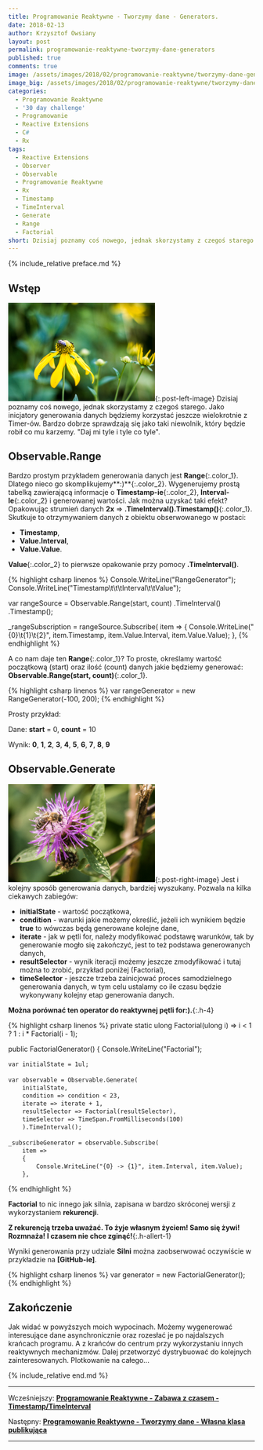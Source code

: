 ```yaml
---
title: Programowanie Reaktywne - Tworzymy dane - Generators.
date: 2018-02-13
author: Krzysztof Owsiany
layout: post
permalink: programowanie-reaktywne-tworzymy-dane-generators
published: true
comments: true        
image: /assets/images/2018/02/programowanie-reaktywne/tworzymy-dane-generators/post.jpg
image_big: /assets/images/2018/02/programowanie-reaktywne/tworzymy-dane-generators/post-big.jpg
categories:
  - Programowanie Reaktywne
  - '30 day challenge'
  - Programowanie
  - Reactive Extensions
  - C#
  - Rx
tags:
  - Reactive Extensions
  - Observer
  - Observable
  - Programowanie Reaktywne
  - Rx
  - Timestamp
  - TimeInterval  
  - Generate
  - Range
  - Factorial
short: Dzisiaj poznamy coś nowego, jednak skorzystamy z czegoś starego. Jako inicjatory generowania danych będziemy korzystać jeszcze wielokrotnie z Timer-ów. Bardzo dobrze sprawdzają się jako taki niewolnik, który będzie robił co mu karzemy. "Daj mi tyle i tyle co tyle".
---
```

{% include_relative preface.md %}

## Wstęp
[![Reactive Extensions - Range][post]][post-big]{:.post-left-image}
Dzisiaj poznamy coś nowego, jednak skorzystamy z czegoś starego. Jako inicjatory generowania danych będziemy korzystać jeszcze wielokrotnie z Timer-ów. Bardzo dobrze sprawdzają się jako taki niewolnik, który będzie robił co mu karzemy. "Daj mi tyle i tyle co tyle".

## Observable.Range
Bardzo prostym przykładem generowania danych jest **Range**{:.color_1}. Dlatego nieco go skomplikujemy**:)**{:.color_2}.
Wygenerujemy prostą tabelką zawierającą informacje o **Timestamp-ie**{:.color_2}, **Interval-le**{:.color_2} i generowanej wartości.
Jak można uzyskać taki efekt? Opakowując strumień danych **2x** => **.TimeInterval().Timestamp()**{:.color_1}.
Skutkuje to otrzymywaniem danych z obiektu obserwowanego w postaci:
* **Timestamp**, 
* **Value.Interval**, 
* **Value.Value**.

**Value**{:.color_2} to pierwsze opakowanie przy pomocy **.TimeInterval()**.

{% highlight csharp linenos %}
Console.WriteLine("RangeGenerator");
Console.WriteLine("Timestamp\t\t\tInterval\t\tValue");

var rangeSource = Observable.Range(start, count)
	.TimeInterval()
	.Timestamp();

_rangeSubscription = rangeSource.Subscribe(
	item =>
	{
		Console.WriteLine("{0}\t{1}\t{2}", 
			item.Timestamp, 
			item.Value.Interval, 
			item.Value.Value);
	},
{% endhighlight %}

A co nam daje ten **Range**{:.color_1}? To proste, określamy wartość początkową (start) oraz ilość (count) danych jakie będziemy generować: **Observable.Range(start, count)**{:.color_1}.

{% highlight csharp linenos %}
var rangeGenerator = new RangeGenerator(-100, 200);
{% endhighlight %}

Prosty przykład:

Dane: **start** = 0, **count** = 10

Wynik: **0**, **1**, **2**, **3**, **4**, **5**, **6**, **7**, **8**, **9**

## Observable.Generate
[![Reactive Extensions - Generate][image1]][image1-big]{:.post-right-image}
Jest i kolejny sposób generowania danych, bardziej wyszukany. Pozwala na kilka ciekawych zabiegów:
* **initialState** - wartość początkowa,
* **condition** - warunki jakie możemy określić, jeżeli ich wynikiem będzie **true** to wówczas będą generowane kolejne dane,
* **iterate** - jak w pętli for, należy modyfikować podstawę warunków, tak by generowanie mogło się zakończyć, jest to też podstawa generowanych danych,
* **resultSelector** - wynik iteracji możemy jeszcze zmodyfikować i tutaj można to zrobić, przykład poniżej (Factorial),
* **timeSelector** - jeszcze trzeba zainicjować proces samodzielnego generowania danych, w tym celu ustalamy co ile czasu będzie wykonywany kolejny etap generowania danych.

**Można porównać ten operator do reaktywnej pętli for:).**{:.h-4}

{% highlight csharp linenos %}
private static ulong Factorial(ulong i) => i < 1 ? 1 : i * Factorial(i - 1);

public FactorialGenerator()
{
	Console.WriteLine("Factorial");

	var initialState = 1ul;

	var observable = Observable.Generate(
		initialState,
		condition => condition < 23,
		iterate => iterate + 1,
		resultSelector => Factorial(resultSelector),
		timeSelector => TimeSpan.FromMilliseconds(100)
		).TimeInterval();

	_subscribeGenerator = observable.Subscribe(
		item =>
		{
			Console.WriteLine("{0} -> {1}", item.Interval, item.Value);
		},
{% endhighlight %}

**Factorial** to nic innego jak silnia, zapisana w bardzo skróconej wersji z wykorzystaniem **rekurencji**.

**Z rekurencją trzeba uważać. To żyje własnym życiem! Samo się żywi! Rozmnaża! I czasem nie chce zginąć!**{:.h-allert-1}

Wyniki generowania przy udziale **Silni** można zaobserwować oczywiście w przykładzie na **[GitHub-ie]**.

{% highlight csharp linenos %}
var generator = new FactorialGenerator();
{% endhighlight %}

## Zakończenie
Jak widać w powyższych moich wypocinach. Możemy wygenerować interesujące dane asynchronicznie oraz rozesłać je po najdalszych krańcach programu. A z krańców do centrum przy wykorzystaniu innych reaktywnych mechanizmów. Dalej przetworzyć dystrybuować do kolejnych zainteresowanych. Plotkowanie na całego...

{% include_relative end.md %}

------
Wcześniejszy: **[Programowanie Reaktywne - Zabawa z czasem - Timestamp/TimeInterval][previous]**

Następny: **[Programowanie Reaktywne - Tworzymy dane - Własna klasa publikująca][next]**

------
[previous]: {{site.url}}/programowanie-reaktywne-zabawa-z-czasem-timestamp-and-timeinterval
[next]: {{site.url}}/programowanie-reaktywne-tworzymy-dane-wlasna-klasa-publikujaca

[post]: /assets/images/2018/02/programowanie-reaktywne/tworzymy-dane-generators/post.jpg
[post-big]: /assets/images/2018/02/programowanie-reaktywne/tworzymy-dane-generators/post-big.jpg

[image1]: /assets/images/2018/02/programowanie-reaktywne/tworzymy-dane-generators/image1.jpg
[image1-big]: /assets/images/2018/02/programowanie-reaktywne/tworzymy-dane-generators/image1-big.jpg

[Observable.Interval]: {{site.url}}/programowanie-reaktywne-tworzymy-dane-generators